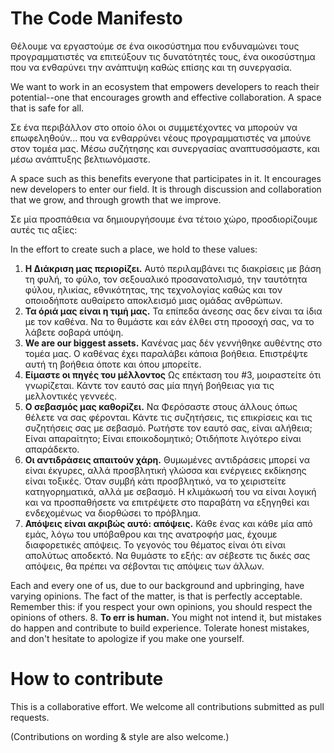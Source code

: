 The Code Manifesto
==================

Θέλουμε να εργαστούμε σε ένα οικοσύστημα που ενδυναμώνει τους προγραμματιστές να επιτεύξουν τις δυνατότητές τους, ένα οικοσύστημα που να ενθαρύνει την ανάπτυψη καθώς επίσης και τη συνεργασία.

We want to work in an ecosystem that empowers developers to reach their potential--one that encourages growth and effective collaboration. A space that is safe for all.

Σε ένα περιβάλλον στο οποίο όλοι οι συμμετέχοντες να μπορούν να επωφεληθούν... που να ενθαρρύνει νέους προγραμματιστές να μπούνε στον τομέα μας. Μέσω συζήτησης και συνεργασίας αναπτυσσόμαστε, και μέσω ανάπτυξης βελτιωνόμαστε.

A space such as this benefits everyone that participates in it. It encourages new developers to enter our field. It is through discussion and collaboration that we grow, and through growth that we improve.

Σε μία προσπάθεια να δημιουργήσουμε ένα τέτοιο χώρο, προσδιορίζουμε αυτές τις αξίες:

In the effort to create such a place, we hold to these values:

1. **Η Διάκριση μας περιορίζει.** Αυτό περιλαμβάνει τις διακρίσεις με βάση τη φυλή, το φύλο, τον σεξουαλικό προσανατολισμό, την ταυτότητα φύλου, ηλικίας, εθνικότητας, της τεχνολογίας καθώς και τον οποιοδήποτε αυθαίρετο αποκλεισμό μιας ομάδας ανθρώπων.
2. **Τα όριά μας είναι η τιμή μας.** Τα επίπεδα άνεσης σας δεν είναι τα ίδια με τον καθένα. Να το θυμάστε και εάν έλθει στη προσοχή σας, να το λάβετε σοβαρά υπόψη.
3. **We are our biggest assets.** Κανένας μας δέν γεννήθηκε αυθέντης στο τομέα μας. Ο καθένας έχει παραλάβει κάποια βοήθεια. Επιστρέψτε αυτή τη βοήθεια όποτε και όπου μπορείτε.
4. **Είμαστε οι πηγές του μέλλοντος** Ως επέκταση του #3, μοιραστείτε ότι γνωρίζεται. Κάντε τον εαυτό σας μία πηγή βοήθειας για τις μελλοντικές γεννεές.
5. **Ο σεβασμός μας καθορίζει.** Να Φερόσαστε στους άλλους όπως θέλετε να σας φέρονται. Κάντε τις συζητήσεις, τις επικρίσεις και τις συζητήσεις σας με σεβασμό. Ρωτήστε τον εαυτό σας, είναι αλήθεια; Είναι απαραίτητο; Είναι εποικοδομητικό; Οτιδήποτε λιγότερο είναι απαράδεκτο.
6. **Οι αντιδράσεις απαιτούν χάρη.** Θυμωμένες αντιδράσεις μπορεί να είναι έκγυρες, αλλά προσβλητική γλώσσα και ενέργειες εκδίκησης είναι τοξικές. Όταν συμβή κάτι προσβλητικό, να το χειριστείτε κατηγορηματικά, αλλά με σεβασμό. Η κλιμάκωσή του να είναι λογική και να προσπαθήσετε να επιτρέψετε στο παραβάτη να εξηγηθεί και ενδεχομένως να διορθώσει το πρόβλημα.
7. **Απόψεις είναι ακριβώς αυτό: απόψεις.** Κάθε ένας και κάθε μία από εμάς, λόγω του υπόβαθρου και της ανατροφήσ μας, έχουμε διαφορετικές απόψεις. Το γεγονός του θέματος είναι ότι είναι απολύτως αποδεκτό. Να θυμάστε το εξής: αν σέβεστε τις δικές σας απόψεις, θα πρέπει να σέβονται τις απόψεις των άλλων.

Each and every one of us, due to our background and upbringing, have varying opinions. The fact of the matter, is that is perfectly acceptable. Remember this: if you respect your own opinions, you should respect the opinions of others.
8. **To err is human.** You might not intend it, but mistakes do happen and contribute to build experience. Tolerate honest mistakes, and don't hesitate to apologize if you make one yourself.

How to contribute
=================

This is a collaborative effort. We welcome all contributions submitted as pull requests.

(Contributions on wording & style are also welcome.)
